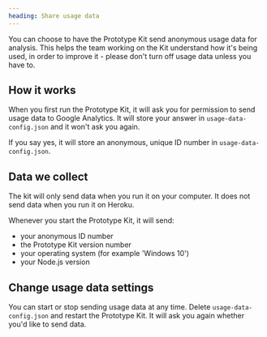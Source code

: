 ```yaml
---
heading: Share usage data
---
```


You can choose to have the Prototype Kit send anonymous usage data for analysis.
This helps the team working on the Kit understand how it's being used, in order
to improve it - please don't turn off usage data unless you have to.

## How it works

When you first run the Prototype Kit, it will ask you for permission to send
usage data to Google Analytics. It will store your answer in `usage-data-config.json` and it won't ask
you again.

If you say yes, it will store an anonymous, unique ID number in `usage-data-config.json`.

## Data we collect

The kit will only send data when you run it on your computer. It does not send data when you run it on Heroku.

Whenever you start the Prototype Kit, it will send:

 - your anonymous ID number
 - the Prototype Kit version number
 - your operating system (for example 'Windows 10')
 - your Node.js version

## Change usage data settings

You can start or stop sending usage data at any time. Delete `usage-data-config.json`
and restart the Prototype Kit. It will ask you again whether you'd like to send data.
